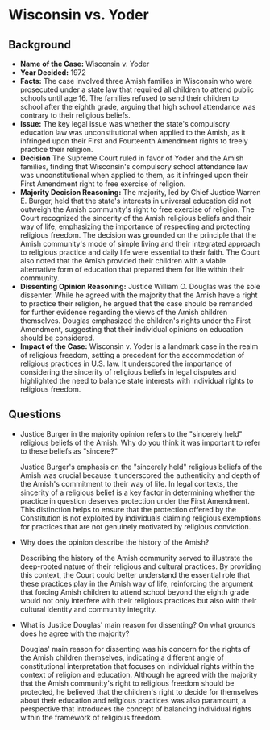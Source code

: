 # Wisconsin vs. Yoder

## Background
- **Name of the Case:** Wisconsin v. Yoder
- **Year Decided:** 1972
- **Facts:** The case involved three Amish families in Wisconsin who were prosecuted under a state law that required all children to attend public schools until age 16. The families refused to send their children to school after the eighth grade, arguing that high school attendance was contrary to their religious beliefs.
- **Issue:** The key legal issue was whether the state's compulsory education law was unconstitutional when applied to the Amish, as it infringed upon their First and Fourteenth Amendment rights to freely practice their religion.
- **Decision** The Supreme Court ruled in favor of Yoder and the Amish families, finding that Wisconsin's compulsory school attendance law was unconstitutional when applied to them, as it infringed upon their First Amendment right to free exercise of religion.
- **Majority Decision Reasoning:** The majority, led by Chief Justice Warren E. Burger, held that the state's interests in universal education did not outweigh the Amish community's right to free exercise of religion. The Court recognized the sincerity of the Amish religious beliefs and their way of life, emphasizing the importance of respecting and protecting religious freedom. The decision was grounded on the principle that the Amish community's mode of simple living and their integrated approach to religious practice and daily life were essential to their faith. The Court also noted that the Amish provided their children with a viable alternative form of education that prepared them for life within their community.
- **Dissenting Opinion Reasoning:** Justice William O. Douglas was the sole dissenter. While he agreed with the majority that the Amish have a right to practice their religion, he argued that the case should be remanded for further evidence regarding the views of the Amish children themselves. Douglas emphasized the children's rights under the First Amendment, suggesting that their individual opinions on education should be considered.
- **Impact of the Case:** Wisconsin v. Yoder is a landmark case in the realm of religious freedom, setting a precedent for the accommodation of religious practices in U.S. law. It underscored the importance of considering the sincerity of religious beliefs in legal disputes and highlighted the need to balance state interests with individual rights to religious freedom.

## Questions

- Justice Burger in the majority opinion refers to the "sincerely held" religious beliefs of the Amish. Why do you think it was important to refer to these beliefs as "sincere?"

    Justice Burger's emphasis on the "sincerely held" religious beliefs of the Amish was crucial because it underscored the authenticity and depth of the Amish's commitment to their way of life. In legal contexts, the sincerity of a religious belief is a key factor in determining whether the practice in question deserves protection under the First Amendment. This distinction helps to ensure that the protection offered by the Constitution is not exploited by individuals claiming religious exemptions for practices that are not genuinely motivated by religious conviction.

- Why does the opinion describe the history of the Amish?

    Describing the history of the Amish community served to illustrate the deep-rooted nature of their religious and cultural practices. By providing this context, the Court could better understand the essential role that these practices play in the Amish way of life, reinforcing the argument that forcing Amish children to attend school beyond the eighth grade would not only interfere with their religious practices but also with their cultural identity and community integrity.

- What is Justice Douglas' main reason for dissenting? On what grounds does he agree with the majority?

    Douglas' main reason for dissenting was his concern for the rights of the Amish children themselves, indicating a different angle of constitutional interpretation that focuses on individual rights within the context of religion and education. Although he agreed with the majority that the Amish community's right to religious freedom should be protected, he believed that the children's right to decide for themselves about their education and religious practices was also paramount, a perspective that introduces the concept of balancing individual rights within the framework of religious freedom.


